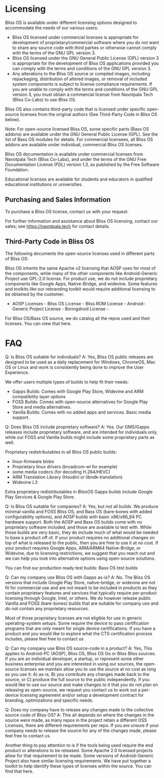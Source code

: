 
# Licensing

Bliss OS is available under different licensing options designed to accommodate the needs of our various users: 

- Bliss OS licensed under commercial licenses is appropriate for development of proprietary/commercial software where you do not want to share any source code with third parties or otherwise cannot comply with the terms of the GNU GPL version 3.
- Bliss OS licensed under the GNU General Public License (GPL) version 3 is appropriate for the development of Bliss OS applications provided you can comply with the terms and conditions of the GNU GPL version 3.
- Any alterations to the Bliss OS source or compiled images, including repackaging, distribution of altered images, or removal of included system components is subject to license compliance requirements. If you are unable to comply with the terms and conditions of the GNU GPL version 3, you must obtain a commercial license from Navotpala Tech (Bliss Co-Labs) to use Bliss OS.


Bliss OS also contains third-party code that is licensed under specific open-source licenses from the original authors (See Third-Party Code in Bliss OS below). 

Note: For open-source licensed Bliss OS, some specific parts (Bass OS addons) are available under the GNU General Public License (GPL). See the list of Bass OS modules for details. For commercial licensees, all Bliss OS addons are available under individual, commercial Bliss OS licenses.

Bliss OS documentation  is available under commercial licenses from Navotpala Tech (Bliss Co-Labs), and under the terms of the GNU Free Documentation License (FDL) version 1.3, as published by the Free Software Foundation.

Educational licenses are available for students and educators in qualified educational institutions or universities.

## Purchasing and Sales Information

To purchase a Bliss OS license, contact us with your request.

For further information and assistance about Bliss OS licensing, contact our sales; see https://navotpala.tech for contact details.

## Third-Party Code in Bliss OS

The following documents the open-source licenses used in different parts of Bliss OS:

Bliss OS inherits the same Apache v2 licensing that AOSP uses for most of the components, while many of the other components like Android-Generic Project use GPL-2.0 license.
For product use, we do not include proprietary components like Google Apps, Native-Bridge, and widevine. Some features and toolkits like our rebranding toolkit would require additional licensing to be obtained by the customer. 

- AOSP Licenses - Bliss OS License - Bliss ROM License - Android-Generic Project License - Boringdroid License -

For Bliss OS/Bass OS source, we do catalog all the repos used and their licenses. You can view that here.

# FAQ

Q: Is Bliss OS suitable for individuals?
A: Yes, Bliss OS public releases are designed to be used as a daily replacement for Windows, ChromeOS, Mac OS or Linux and work is consistently being done to improve the User Experience.

We offer users multiple types of builds to help fit their needs:
- Gapps Builds: Comes with Google Play Store, Widevine and ARM compatibility layer options
- FOSS Builds: Comes with open-source alternatives for Google Play Store and media alternatives. 
- Vanilla Builds: Comes with no added apps and services. Basic media support. 

Q: Does Bliss OS include proprietary software?
A: Yes. Our GMS/Gapps releases include proprietary software, and are intended for individuals only, while our FOSS and Vanilla builds might include some proprietary parts as well. 

Proprietary redistributables in all Bliss OS public builds: 
- linux-firmware blobs 
- Proprietary linux drivers (broadcom-wl for example) 
- some media codecs (for decoding H.264/HEVC) 
- ARM Translation Library (Houdini or libndk-translation) 
- Widevine L3 

Extra proprietary redistributables in BlissOS Gapps builds include Google Play Services & Google Play Store.

Q: Is Bliss OS suitable for companies?
A: Yes, but not all builds. We produce minimal vanilla and FOSS Bliss OS, and Bass OS (bare-bones with added configurability options), and AOSP builds with basic x86/x86_64 PC hardware support. Both the AOSP and Bass OS builds come with no proprietary software included, and those are available to test with. While those builds are very basic, they do include much of what would be needed to base a product off of. If your product requires no additional changes on top of what is released to the public, then you are free to use it at no cost.
If your product requires Google Apps, ARM/ARM64 Native-Bridge, or Widevine, due to licensing restrictions, we suggest that you reach out and we can help you look into alternative options using open-source solutions.

You can find our production ready test builds:
 Bass OS test builds

Q: Can my company use Bliss OS with Gapps as-is?
A: No. The Bliss OS versions that include Google Play Store, native-bridge, or widevine are not fit for commercial use and are not meant to be included in products as they contain proprietary features and services that typically require per-product licensing through Google, Intel, or others. We do however release public Vanilla and FOSS (bare-bones) builds that are suitable for company use and do not contain any proprietary resources.

Most of those proprietary licenses are not eligible for use in generic operating-system setups. Some require the device to pass certification programs that are only meant for single device certifications. 
If you have a product and you would like to explore what the CTS certification process includes, please feel free to contact us

Q: Can my company use Bliss OS source-code in a product?
A: Yes, This applies to Android-PC (AOSP), Bliss OS, Bliss OS Go or Bliss Bliss sources. If you are an individual developer, a startup, or represent some other business enterprise and you are interested in using our sources, the open-source licenses we maintain allow you to use the source at no cost as long as you use it: A) as-is, B) you contribute any changes made back to the source, or C) produce the full source to the public independently. If you would like to use our source and make changes to it that you do not plan on releasing as open-source, we request you contact us to work out a per-device licensing agreement and/or setup a development contract for branding, optimizations and specific needs.

Q: Does my company have to release any changes made to the collective source code of Bliss OS?
A: This all depends on where the changes in the source were made, as many repos in the project retain a different OSS Licenses, there are different requirements per repo. If you are unsure if your company needs to release the source for any of the changes made, please feel free to contact us.

Another thing to pay attention to is if the tools being used require the end product or alterations to be released. Some Apache 2.0 licensed projects allow for that requirement to be made. Some versions of Android-Generic Project also have similar licensing requirements. We have put together a toolkit to help identify these types of licenses within the source. You can find that here.
